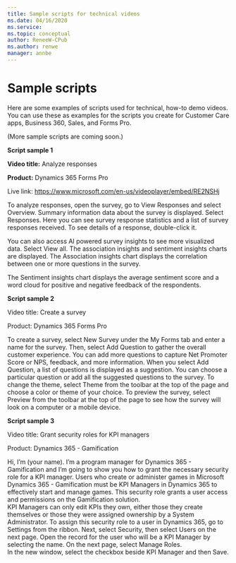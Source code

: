 ```yaml
---
title: Sample scripts for technical videos
ms.date: 04/16/2020
ms.service: 
ms.topic: conceptual
author: ReneeW-CPub
ms.author: renwe
manager: annbe
---
```


# Sample scripts
Here are some examples of scripts used for technical, how-to demo videos. You can use these as examples for the scripts you create for Customer Care apps, Business 360, Sales, and Forms Pro. 

(More sample scripts are coming soon.)

**Script sample 1**

**Video title:** Analyze responses

**Product:** Dynamics 365 Forms Pro

Live link: https://www.microsoft.com/en-us/videoplayer/embed/RE2NSHj

To analyze responses, open the survey, go to View Responses and select Overview. Summary information data about the survey is displayed. Select Responses. Here you can see survey response statistics and a list of survey responses received. To see details of a response, double-click it. 

You can also access AI powered survey insights to see more visualized data. Select View all. The association insights and sentiment insights charts are displayed. The Association insights chart displays the correlation between one or more questions in the survey. 

The Sentiment insights chart displays the average sentiment score and a word cloud for positive and negative feedback of the respondents. 

**Script sample 2**

Video title: Create a survey

Product: Dynamics 365 Forms Pro

To create a survey, select New Survey under the My Forms tab and enter a name for the survey. Then, select Add Question to gather the overall customer experience. You can add more questions to capture Net Promoter Score or NPS, feedback, and more information. When you select Add Question, a list of questions is displayed as a suggestion. You can choose a particular question or add all the suggested questions to the survey. To change the theme, select Theme from the toolbar at the top of the page and choose a color or theme of your choice. To preview the survey, select Preview from the toolbar at the top of the page to see how the survey will look on a computer or a mobile device. 


**Script sample 3**

Video title: Grant security roles for KPI managers

Product: Dynamics 365 - Gamification

Hi, I’m (your name). I’m a program manager for Dynamics 365 - Gamification and I’m going to show you how to grant the necessary security role for a KPI manager.
Users who create or administer games in Microsoft Dynamics 365 - Gamification must be KPI Managers in Dynamics 365 to effectively start and manage games. 
This security role grants a user access and permissions on the Gamification solution.  
KPI Managers can only edit KPIs they own, either those they create themselves or those they were assigned ownership by a System Administrator. 
To assign this security role to a user in Dynamics 365, go to Settings from the ribbon. Next, select Security, then select Users on the next page. 
Open the record for the user who will be a KPI Manager by selecting the name. On the next page, select Manage Roles.  
In the new window, select the checkbox beside KPI Manager and then Save.



